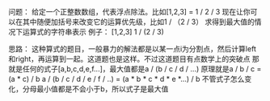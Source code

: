  问题：
    给定一个正整数数组，代表浮点除法。比如[1,2,3] = 1 / 2 / 3
    现在让你可以在其中随便加括号来改变它的运算优先级，比如1 / （2 / 3）
    求得到最大值的情况下运算式的字符串表示
    例子：
    [1,2,3]
    1 / (2 / 3)

思路：
    这种算式的题目，一般暴力的解法都是以某一点i为分割点，然后计算left和right，再运算到一起。这道题也是这样。不过这道题目有点数学上的突破点
    那就是任何的式子[a,b,c,d,e,f...]，最大值都是a / (b / c / d / ...)
    原理就是a / b / c = (a * c) / b
    a / (b / c / d / e / f / ..) = (a * b * c * d * e *...) / b
    不管式子怎么变化，分母最小值都是不会小于b，所以式子是最大值
